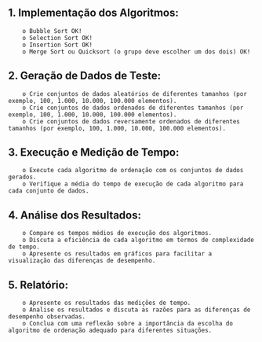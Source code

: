 
## 1. Implementação dos Algoritmos:
		o Bubble Sort OK!
		o Selection Sort OK!
		o Insertion Sort OK!
		o Merge Sort ou Quicksort (o grupo deve escolher um dos dois) OK!

## 2. Geração de Dados de Teste:
		o Crie conjuntos de dados aleatórios de diferentes tamanhos (por exemplo, 100, 1.000, 10.000, 100.000 elementos).
		o Crie conjuntos de dados ordenados de diferentes tamanhos (por exemplo, 100, 1.000, 10.000, 100.000 elementos).
		o Crie conjuntos de dados reversamente ordenados de diferentes tamanhos (por exemplo, 100, 1.000, 10.000, 100.000 elementos).

## 3. Execução e Medição de Tempo:
		o Execute cada algoritmo de ordenação com os conjuntos de dados gerados.
		o Verifique a média do tempo de execução de cada algoritmo para cada conjunto de dados.

## 4. Análise dos Resultados:
		o Compare os tempos médios de execução dos algoritmos.
		o Discuta a eficiência de cada algoritmo em termos de complexidade de tempo.
		o Apresente os resultados em gráficos para facilitar a visualização das diferenças de desempenho.

## 5. Relatório:
		o Apresente os resultados das medições de tempo.
		o Analise os resultados e discuta as razões para as diferenças de desempenho observadas.
		o Conclua com uma reflexão sobre a importância da escolha do algoritmo de ordenação adequado para diferentes situações.
